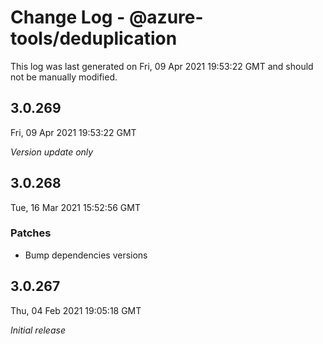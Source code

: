 # Change Log - @azure-tools/deduplication

This log was last generated on Fri, 09 Apr 2021 19:53:22 GMT and should not be manually modified.

## 3.0.269
Fri, 09 Apr 2021 19:53:22 GMT

_Version update only_

## 3.0.268
Tue, 16 Mar 2021 15:52:56 GMT

### Patches

- Bump dependencies versions

## 3.0.267
Thu, 04 Feb 2021 19:05:18 GMT

_Initial release_

